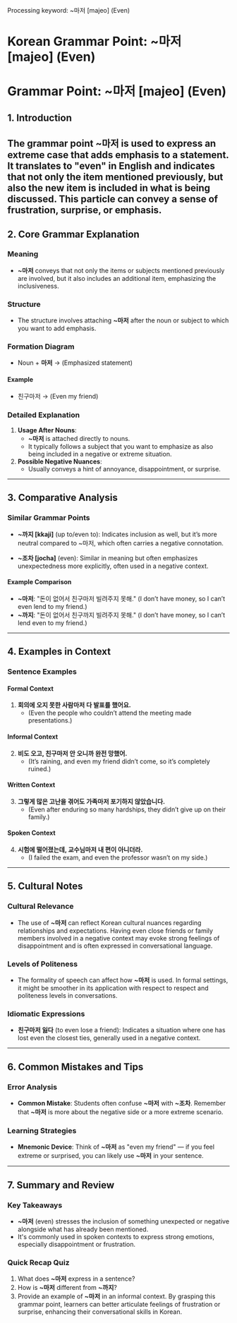 Processing keyword: ~마저 [majeo] (Even)
# Korean Grammar Point: ~마저 [majeo] (Even)
# Grammar Point: ~마저 [majeo] (Even)
## 1. Introduction
The grammar point **~마저** is used to express an extreme case that adds emphasis to a statement. It translates to "even" in English and indicates that not only the item mentioned previously, but also the new item is included in what is being discussed. This particle can convey a sense of frustration, surprise, or emphasis.
---
## 2. Core Grammar Explanation
### Meaning
- **~마저** conveys that not only the items or subjects mentioned previously are involved, but it also includes an additional item, emphasizing the inclusiveness.
### Structure
- The structure involves attaching **~마저** after the noun or subject to which you want to add emphasis.
### Formation Diagram
- Noun + **마저** → (Emphasized statement)
#### Example
- 친구마저 → (Even my friend)
### Detailed Explanation
1. **Usage After Nouns**: 
   - **~마저** is attached directly to nouns.
   - It typically follows a subject that you want to emphasize as also being included in a negative or extreme situation.
2. **Possible Negative Nuances**:
   - Usually conveys a hint of annoyance, disappointment, or surprise.
  
---
## 3. Comparative Analysis
### Similar Grammar Points
- **~까지 [kkaji]** (up to/even to): Indicates inclusion as well, but it’s more neutral compared to ~마저, which often carries a negative connotation.
  
- **~조차 [jocha]** (even): Similar in meaning but often emphasizes unexpectedness more explicitly, often used in a negative context.
#### Example Comparison
- **~마저**: "돈이 없어서 친구마저 빌려주지 못해." (I don’t have money, so I can’t even lend to my friend.)
- **~까지**: "돈이 없어서 친구까지 빌려주지 못해." (I don’t have money, so I can’t lend even to my friend.)
---
## 4. Examples in Context
### Sentence Examples
#### Formal Context
1. **회의에 오지 못한 사람마저 다 발표를 했어요.**
   - (Even the people who couldn’t attend the meeting made presentations.)
   
#### Informal Context
2. **비도 오고, 친구마저 안 오니까 완전 망했어.**
   - (It’s raining, and even my friend didn’t come, so it’s completely ruined.)
#### Written Context
3. **그렇게 많은 고난을 겪어도 가족마저 포기하지 않았습니다.**
   - (Even after enduring so many hardships, they didn’t give up on their family.)
   
#### Spoken Context
4. **시험에 떨어졌는데, 교수님마저 내 편이 아니더라.**
   - (I failed the exam, and even the professor wasn’t on my side.)
---
## 5. Cultural Notes
### Cultural Relevance
- The use of **~마저** can reflect Korean cultural nuances regarding relationships and expectations. Having even close friends or family members involved in a negative context may evoke strong feelings of disappointment and is often expressed in conversational language.
### Levels of Politeness
- The formality of speech can affect how **~마저** is used. In formal settings, it might be smoother in its application with respect to respect and politeness levels in conversations.
### Idiomatic Expressions
- **친구마저 잃다** (to even lose a friend): Indicates a situation where one has lost even the closest ties, generally used in a negative context.
---
## 6. Common Mistakes and Tips
### Error Analysis
- **Common Mistake**: Students often confuse **~마저** with **~조차**. Remember that **~마저** is more about the negative side or a more extreme scenario.
  
### Learning Strategies
- **Mnemonic Device**: Think of **~마저** as "even my friend" — if you feel extreme or surprised, you can likely use **~마저** in your sentence.
---
## 7. Summary and Review
### Key Takeaways
- **~마저** (even) stresses the inclusion of something unexpected or negative alongside what has already been mentioned.
- It's commonly used in spoken contexts to express strong emotions, especially disappointment or frustration.
  
### Quick Recap Quiz
1. What does **~마저** express in a sentence?
2. How is **~마저** different from **~까지**?
3. Provide an example of **~마저** in an informal context.
By grasping this grammar point, learners can better articulate feelings of frustration or surprise, enhancing their conversational skills in Korean.
